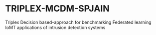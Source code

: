 # TRIPLEX-MCDM-SPJAIN
 Triplex Decision based-approach for benchmarking Federated learning IoMT applications of intrusion detection systems
